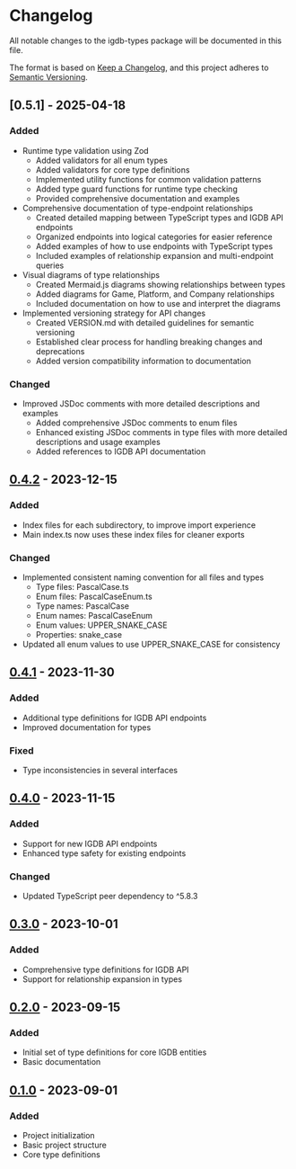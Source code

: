 # Changelog

All notable changes to the igdb-types package will be documented in this file.

The format is based on [Keep a Changelog](https://keepachangelog.com/en/1.0.0/),
and this project adheres to [Semantic Versioning](https://semver.org/spec/v2.0.0.html).

## [0.5.1] - 2025-04-18

### Added
- Runtime type validation using Zod
  - Added validators for all enum types
  - Added validators for core type definitions
  - Implemented utility functions for common validation patterns
  - Added type guard functions for runtime type checking
  - Provided comprehensive documentation and examples
- Comprehensive documentation of type-endpoint relationships
  - Created detailed mapping between TypeScript types and IGDB API endpoints
  - Organized endpoints into logical categories for easier reference
  - Added examples of how to use endpoints with TypeScript types
  - Included examples of relationship expansion and multi-endpoint queries
- Visual diagrams of type relationships
  - Created Mermaid.js diagrams showing relationships between types
  - Added diagrams for Game, Platform, and Company relationships
  - Included documentation on how to use and interpret the diagrams
- Implemented versioning strategy for API changes
  - Created VERSION.md with detailed guidelines for semantic versioning
  - Established clear process for handling breaking changes and deprecations
  - Added version compatibility information to documentation

### Changed
- Improved JSDoc comments with more detailed descriptions and examples
  - Added comprehensive JSDoc comments to enum files
  - Enhanced existing JSDoc comments in type files with more detailed descriptions and usage examples
  - Added references to IGDB API documentation

## [0.4.2] - 2023-12-15

### Added
- Index files for each subdirectory, to improve import experience
- Main index.ts now uses these index files for cleaner exports

### Changed
- Implemented consistent naming convention for all files and types
  - Type files: PascalCase.ts
  - Enum files: PascalCaseEnum.ts
  - Type names: PascalCase
  - Enum names: PascalCaseEnum
  - Enum values: UPPER_SNAKE_CASE
  - Properties: snake_case
- Updated all enum values to use UPPER_SNAKE_CASE for consistency

## [0.4.1] - 2023-11-30

### Added
- Additional type definitions for IGDB API endpoints
- Improved documentation for types

### Fixed
- Type inconsistencies in several interfaces

## [0.4.0] - 2023-11-15

### Added
- Support for new IGDB API endpoints
- Enhanced type safety for existing endpoints

### Changed
- Updated TypeScript peer dependency to ^5.8.3

## [0.3.0] - 2023-10-01

### Added
- Comprehensive type definitions for IGDB API
- Support for relationship expansion in types

## [0.2.0] - 2023-09-15

### Added
- Initial set of type definitions for core IGDB entities
- Basic documentation

## [0.1.0] - 2023-09-01

### Added
- Project initialization
- Basic project structure
- Core type definitions

[0.5.0]: https://github.com/nixiera/idgb-types/compare/v0.4.2...HEAD
[0.4.2]: https://github.com/nixiera/idgb-types/compare/v0.4.1...v0.4.2
[0.4.1]: https://github.com/nixiera/idgb-types/compare/v0.4.0...v0.4.1
[0.4.0]: https://github.com/nixiera/idgb-types/compare/v0.3.0...v0.4.0
[0.3.0]: https://github.com/nixiera/idgb-types/compare/v0.2.0...v0.3.0
[0.2.0]: https://github.com/nixiera/idgb-types/compare/v0.1.0...v0.2.0
[0.1.0]: https://github.com/nixiera/idgb-types/releases/tag/v0.1.0
